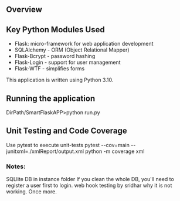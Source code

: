 ## Overview


## Key Python Modules Used
- Flask: micro-framework for web application development
- SQLAlchemy - ORM (Object Relational Mapper)
- Flask-Bcrypt - password hashing
- Flask-Login - support for user management
- Flask-WTF - simplifies forms

This application is written using Python 3.10.

## Running the application
DirPath/SmartFlaskAPP>python run.py

## Unit Testing and Code Coverage
Use pytest to execute unit-tests
pytest --cov=main --junitxml=./xmlReport/output.xml
python -m coverage xml

### Notes:
SQLlite DB in instance folder
If you clean the whole DB, you'll need to register a user first to login.
web hook testing by sridhar 
why it is not working.
Once more.
